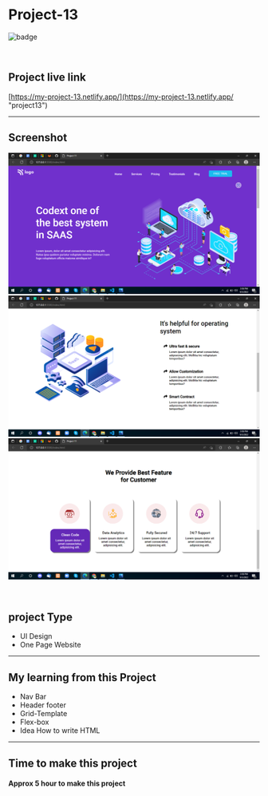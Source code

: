 # Project-13


![badge](https://img.shields.io/badge/Technologies-HTML/CSS-green)

<br>

## Project live link
[https://my-project-13.netlify.app/](https://my-project-13.netlify.app/ "project13")

<hr>

## Screenshot
![](./Screen-shots/01.png)
![](./Screen-shots/02.png)
![](./Screen-shots/03.png)

<br>

## project Type
- UI Design
- One Page Website

<hr>

## My learning from this Project
- Nav Bar
- Header footer
- Grid-Template
- Flex-box
- Idea How to write HTML

<hr>

## Time to make this project
#### Approx 5 hour to make this project
